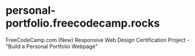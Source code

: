 # personal-portfolio.freecodecamp.rocks
FreeCodeCamp.com (New) Responsive Web Design Certification Project - "Build a Personal Portfolio Webpage"
